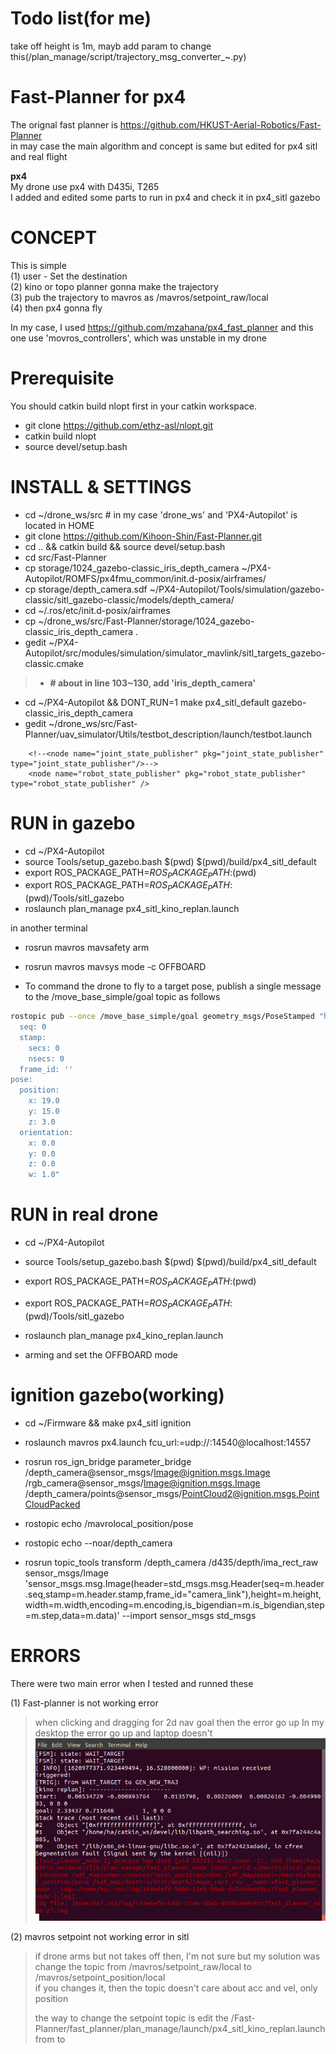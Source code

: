 # Todo list(for me)
take off height is 1m, mayb add param to change this(/plan_manage/script/trajectory_msg_converter_~.py)   

# Fast-Planner for px4

The orignal fast planner is https://github.com/HKUST-Aerial-Robotics/Fast-Planner   
in may case the main algorithm and concept is same but edited for px4 sitl and real flight

**px4**   
My drone use px4 with D435i, T265   
I added and edited some parts to run in px4 and check it in px4_sitl gazebo

# CONCEPT
This is simple   
(1) user - Set the destination   
(2) kino or topo planner gonna make the trajectory   
(3) pub the trajectory to mavros as /mavros/setpoint_raw/local   
(4) then px4 gonna fly   

 

In my case, I used https://github.com/mzahana/px4_fast_planner
and this one use 'movros_controllers', which was unstable in my drone

# Prerequisite
You should catkin build nlopt first in your catkin workspace.
- git clone https://github.com/ethz-asl/nlopt.git
- catkin build nlopt
- source devel/setup.bash

# INSTALL & SETTINGS
- cd ~/drone_ws/src # in my case 'drone_ws' and 'PX4-Autopilot' is located in HOME
- git clone https://github.com/Kihoon-Shin/Fast-Planner.git
- cd .. && catkin build && source devel/setup.bash
- cd src/Fast-Planner
- cp storage/1024_gazebo-classic_iris_depth_camera ~/PX4-Autopilot/ROMFS/px4fmu_common/init.d-posix/airframes/
- cp storage/depth_camera.sdf ~/PX4-Autopilot/Tools/simulation/gazebo-classic/sitl_gazebo-classic/models/depth_camera/
- cd ~/.ros/etc/init.d-posix/airframes
- cp ~/drone_ws/src/Fast-Planner/storage/1024_gazebo-classic_iris_depth_camera .
- gedit ~/PX4-Autopilot/src/modules/simulation/simulator_mavlink/sitl_targets_gazebo-classic.cmake 
>- **# about in line 103~130, add 'iris_depth_camera'**
- cd ~/PX4-Autopilot && DONT_RUN=1 make px4_sitl_default gazebo-classic_iris_depth_camera
- gedit ~/drone_ws/src/Fast-Planner/uav_simulator/Utils/testbot_description/launch/testbot.launch
```
	<!--<node name="joint_state_publisher" pkg="joint_state_publisher" type="joint_state_publisher"/>-->
	<node name="robot_state_publisher" pkg="robot_state_publisher" type="robot_state_publisher" />
```

# RUN in gazebo
- cd ~/PX4-Autopilot
- source Tools/setup_gazebo.bash $(pwd) $(pwd)/build/px4_sitl_default
- export ROS_PACKAGE_PATH=$ROS_PACKAGE_PATH:$(pwd)
- export ROS_PACKAGE_PATH=$ROS_PACKAGE_PATH:$(pwd)/Tools/sitl_gazebo
- roslaunch plan_manage px4_sitl_kino_replan.launch   

in another terminal
- rosrun mavros mavsafety arm 
- rosrun mavros mavsys mode -c OFFBOARD

- To command the drone to fly to a target pose, publish a single message to the /move_base_simple/goal topic as follows
```bash
rostopic pub --once /move_base_simple/goal geometry_msgs/PoseStamped "header:
  seq: 0
  stamp:
    secs: 0
    nsecs: 0
  frame_id: ''
pose:
  position:
    x: 19.0
    y: 15.0
    z: 3.0
  orientation:
    x: 0.0
    y: 0.0
    z: 0.0
    w: 1.0"
```

# RUN in real drone
- cd ~/PX4-Autopilot
- source Tools/setup_gazebo.bash $(pwd) $(pwd)/build/px4_sitl_default
- export ROS_PACKAGE_PATH=$ROS_PACKAGE_PATH:$(pwd)
- export ROS_PACKAGE_PATH=$ROS_PACKAGE_PATH:$(pwd)/Tools/sitl_gazebo
- roslaunch plan_manage px4_kino_replan.launch      
   
- arming and set the OFFBOARD mode

# ignition gazebo(working)
- cd ~/Firmware && make px4_sitl ignition
- roslaunch mavros px4.launch fcu_url:=udp://:14540@localhost:14557
- rosrun ros_ign_bridge parameter_bridge /depth_camera@sensor_msgs/Image@ignition.msgs.Image /rgb_camera@sensor_msgs/Image@ignition.msgs.Image /depth_camera/points@sensor_msgs/PointCloud2@ignition.msgs.PointCloudPacked

- rostopic echo /mavrolocal_position/pose
- rostopic echo --noar/depth_camera

- rosrun topic_tools transform /depth_camera /d435/depth/ima_rect_raw sensor_msgs/Image 'sensor_msgs.msg.Image(header=std_msgs.msg.Header(seq=m.header.seq,stamp=m.header.stamp,frame_id="camera_link"),height=m.height,width=m.width,encoding=m.encoding,is_bigendian=m.is_bigendian,step=m.step,data=m.data)' --import sensor_msgs std_msgs


# ERRORS

There were two main error when I tested and runned these

(1) Fast-planner is not working error
> when clicking and dragging for 2d nav goal then the error go up
> In my desktop the error go up and laptop doesn't
![screensh](./image/fast_planner_error.png)

(2) mavros setpoint not working error in sitl
> if drone arms but not takes off then, I'm not sure but my solution was change the topic from /mavros/setpoint_raw/local to /mavros/setpoint_position/local   
> if you changes it, then the topic doesn't care about acc and vel, only position
> 
> the way to change the setpoint topic is edit the /Fast-Planner/fast_planner/plan_manage/launch/px4_sitl_kino_replan.launch
>  from <node pkg="plan_manage" name="traj_msg_converter" type="trajectory_msg_converter_raw.py" output="screen"/>
>  to <node pkg="plan_manage" name="traj_msg_converter" type="trajectory_msg_converter_pos.py" output="screen"/>

